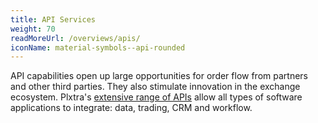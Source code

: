 ```yaml
---
title: API Services
weight: 70
readMoreUrl: /overviews/apis/
iconName: material-symbols--api-rounded
---
```


API capabilities open up large opportunities for order flow from partners and other third parties. They also stimulate innovation in the exchange ecosystem. Plxtra's [extensive range of APIs](/overviews/apis/) allow all types of software applications to integrate: data, trading, CRM and workflow.
